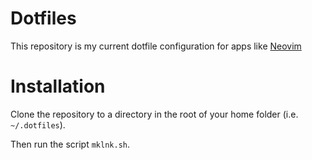 # Dotfiles
This repository is my current dotfile configuration for apps like [Neovim](https://neovim.io/)

# Installation
Clone the repository to a directory in the root of your home folder (i.e. `~/.dotfiles`). 

Then run the script `mklnk.sh`. 


